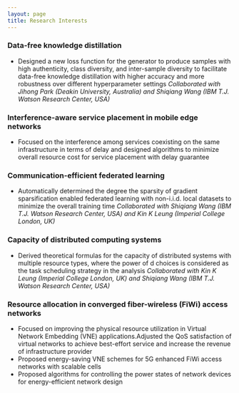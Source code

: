 ```yaml
---
layout: page
title: Research Interests
---
```



### Data-free knowledge distillation
+ Designed a new loss function for the generator to produce samples with high authenticity, class diversity,
and inter-sample diversity to facilitate data-free knowledge distillation with higher accuracy and more
robustness over different hyperparameter settings
_Collaborated with Jihong Park (Deakin University, Australia) and Shiqiang Wang (IBM T.J. Watson Research
Center, USA)_

### Interference-aware service placement in mobile edge networks
+ Focused on the interference among services coexisting on the same infrastructure in terms of delay and
designed algorithms to minimize overall resource cost for service placement with delay guarantee

### Communication-efficient federated learning
+ Automatically determined the degree the sparsity of gradient sparsification enabled federated learning with
non-i.i.d. local datasets to minimize the overall training time
_Collaborated with Shiqiang Wang (IBM T.J. Watson Research Center, USA) and Kin K Leung (Imperial College
London, UK)_

### Capacity of distributed computing systems
+ Derived theoretical formulas for the capacity of distributed systems with multiple resource types, where the
power of d choices is considered as the task scheduling strategy in the analysis
_Collaborated with Kin K Leung (Imperial College London, UK) and Shiqiang Wang (IBM T.J. Watson Research
Center, USA)_

### Resource allocation in converged fiber-wireless (FiWi) access networks
+ Focused on improving the physical resource utilization in Virtual Network Embedding (VNE) applications.Adjusted the QoS satisfaction of virtual networks to achieve best-effort service and increase the revenue of
infrastructure provider
+ Proposed energy-saving VNE schemes for 5G enhanced FiWi access networks with scalable cells
+ Proposed algorithms for controlling the power states of network devices for energy-efficient network design